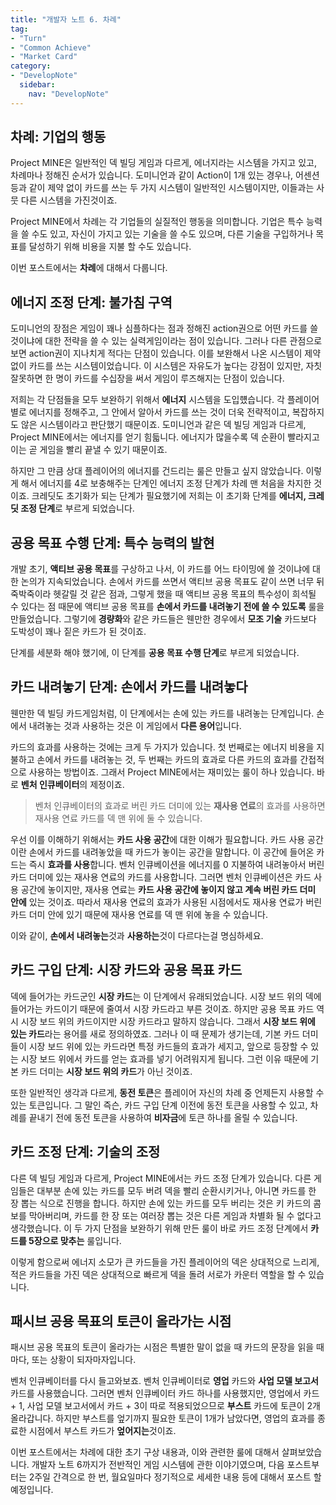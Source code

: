 ```yaml
---
title: "개발자 노트 6. 차례"
tag:
- "Turn"
- "Common Achieve"
- "Market Card"
category:
- "DevelopNote"
  sidebar:
    nav: "DevelopNote"
---
```


## 차례: 기업의 행동

Project MINE은 일반적인 덱 빌딩 게임과 다르게, 에너지라는 시스템을 가지고 있고, 차례마나 정해진 순서가 있습니다. 도미니언과 같이 Action이 1개 있는 경우나, 어센션 등과 같이 제약 없이 카드를 쓰는 두 가지 시스템이 일반적인 시스템이지만, 이들과는 사뭇 다른 시스템을 가진것이죠.

Project MINE에서 차례는 각 기업들의 실질적인 행동을 의미합니다. 기업은 특수 능력을 쓸 수도 있고, 자신이 가지고 있는 기술을 쓸 수도 있으며, 다른 기술을 구입하거나 목표를 달성하기 위해 비용을 지불 할 수도 있습니다.

이번 포스트에서는 **차례**에 대해서 다룹니다.

## 에너지 조정 단계: 불가침 구역

도미니언의 장점은 게임이 꽤나 심플하다는 점과 정해진 action권으로 어떤 카드를 쓸 것이냐에 대한 전략을 쓸 수 있는 실력게임이라는 점이 있습니다. 그러나 다른 관점으로 보면 action권이 지나치게 적다는 단점이 있습니다. 이를 보완해서 나온 시스템이 제약 없이 카드를 쓰는 시스템이었습니다. 이 시스템은 자유도가 높다는 강점이 있지만, 자칫 잘못하면 한 명이 카드를 수십장을 써서 게임이 루즈해지는 단점이 있습니다.

저희는 각 단점들을 모두 보완하기 위해서 **에너지** 시스템을 도입헀습니다.  각 플레이어 별로 에너지를 정해주고, 그 안에서 알아서 카드를 쓰는 것이 더욱 전략적이고, 복잡하지도 않은 시스템이라고 판단했기 때문이죠. 도미니언과 같은 덱 빌딩 게임과 다르게, Project MINE에서는 에너지를 얻기 힘듧니다. 에너지가 많을수록 덱 순환이 빨라지고 이는 곧 게임을 빨리 끝낼 수 있기 때문이죠.

하지만 그 만큼 상대 플레이어의 에너지를 건드리는 룰은 만들고 싶지 않았습니다. 이렇게 해서 에너지를 4로 보충해주는 단계인 에너지 조정 단계가 차례 맨 처음을 차지한 것이죠. 크레딧도 초기화가 되는 단계가 필요했기에 저희는 이 초기화 단계를 **에너지, 크레딧 조정 단계**로 부르게 되었습니다.

## 공용 목표 수행 단계: 특수 능력의 발현 

개발 초기, **액티브 공용 목표**를 구상하고 나서, 이 카드를 어느 타이밍에 쓸 것이냐에 대한 논의가 지속되었습니다. 손에서 카드를 쓰면서 액티브 공용 목표도 같이 쓰면 너무 뒤죽박죽이라 헷갈릴 것 같은 점과, 그렇게 했을 때 액티브 공용 목표의 특수성이 희석될 수 있다는 점 때문에 액티브 공용 목표를 **손에서 카드를 내려놓기 전에 쓸 수 있도록** 룰을 만들었습니다. 그렇기에 **경량화**와 같은 카드들은 웬만한 경우에서 **모조 기술** 카드보다 도박성이 꽤나 짙은 카드가 된 것이죠.

단계를 세분화 해야 했기에, 이 단계를 **공용 목표 수행 단계**로 부르게 되었습니다.

## 카드 내려놓기 단계: 손에서 카드를 내려놓다

웬만한 덱 빌딩 카드게임처럼, 이 단계에서는 손에 있는 카드를 내려놓는 단계입니다. 손에서 내려놓는 것과 사용하는 것은 이 게임에서 **다른 용어**입니다.

카드의 효과를 사용하는 것에는 크게 두 가지가 있습니다. 첫 번째로는 에너지 비용을 지불하고 손에서 카드를 내려놓는 것, 두 번째는 카드의 효과로 다른 카드의 효과를 간접적으로 사용하는 방법이죠. 그래서 Project MINE에서는 재미있는 룰이 하나 있습니다. 바로 **벤처 인큐베이터**의 제정이죠. 

> 벤처 인큐베이터의 효과로 버린 카드 더미에 있는 **재사용 연료**의 효과를 사용하면 재사용 연료 카드를 덱 맨 위에 둘 수 있습니다.

우선 이를 이해하기 위해서는 **카드 사용 공간**에 대한 이해가 필요합니다. 카드 사용 공간이란 손에서 카드를 내려놓았을 때 카드가 놓이는 공간을 말합니다. 이 공간에 들어온 카드는 즉시 **효과를 사용**합니다. 벤처 인큐베이션을 에너지를 0 지불하여 내려놓아서 버린 카드 더미에 있는 재사용 연료의 카드를 사용합니다.  그러면 벤처 인큐베이션은 카드 사용 공간에 놓이지만, 재사용 연료는 **카드 사용 공간에 놓이지 않고 계속 버린 카드 더미 안에** 있는 것이죠. 따라서 재사용 연료의 효과가 사용된 시점에서도 재사용 연료가 버린 카드 더미 안에 있기 때문에 재사용 연료를 덱 맨 위에 놓을 수 있습니다.

이와 같이, **손에서 내려놓는**것과 **사용하는**것이 다르다는걸 명심하세요.

## 카드 구입 단계: 시장 카드와 공용 목표 카드

덱에 들어가는 카드군인 **시장 카드**는 이 단계에서 유래되었습니다. 시장 보드 위의 덱에 들어가는 카드이기 때문에 줄여서 시장 카드라고 부른 것이죠. 하지만 공용 목표 카드 역시 시장 보드 위의 카드이지만 시장 카드라고 말하지 않습니다. 그래서 **시장 보드 위에 있는 카드**라는 용어를 새로 정의하였죠. 그러나 이 때 문제가 생기는데, 기본 카드 더미들이 시장 보드 위에 있는 카드라면 특정 카드들의 효과가 세지고, 앞으로 등장할 수 있는 시장 보드 위에서 카드를 얻는 효과를 넣기 어려워지게 됩니다. 그런 이유 때문에 기본 카드 더미는 **시장 보드 위의 카드**가 아닌 것이죠.

또한 일반적인 생각과 다르게, **동전 토큰**은 플레이어 자신의 차례 중 언제든지 사용할 수 있는 토큰입니다. 그 말인 즉슨, 카드 구입 단계 이전에 동전 토큰을 사용할 수 있고, 차례를 끝내기 전에 동전 토큰을 사용하여 **비자금**에 토큰 하나를 올릴 수 있습니다.

## 카드 조정 단계: 기술의 조정

다른 덱 빌딩 게임과 다르게, Project MINE에서는 카드 조정 단계가 있습니다. 다른 게임들은 대부분 손에 있는 카드를 모두 버려 덱을 빨리 순환시키거나, 아니면 카드를 한 장 뽑는 식으로 진행을 합니다. 하지만 손에 있는 카드를 모두 버리는 것은 키 카드의 콤보를 막아버리며, 카드를 한 장 또는 여러장 뽑는 것은 다른 게임과 차별화 될 수 없다고 생각했습니다. 이 두 가지 단점을 보완하기 위해 만든 룰이 바로 카드 조정 단계에서 **카드를 5장으로 맞추는** 룰입니다.

이렇게 함으로써 에너지 소모가 큰 카드들을 가진 플레이어의 덱은 상대적으로 느리게, 적은 카드들을 가진 덱은 상대적으로 빠르게 덱을 돌려 서로가 카운터 역할을 할 수 있습니다.

## 패시브 공용 목표의 토큰이 올라가는 시점

패시브 공용 목표의 토큰이 올라가는 시점은 특별한 말이 없을 때 카드의 문장을 읽을 때마다, 또는 상황이 되자마자입니다.

벤처 인큐베이터를 다시 들고와보죠. 벤처 인큐베이터로 **영업** 카드와 **사업 모델 보고서** 카드를 사용했습니다. 그러면 벤처 인큐베이터 카드 하나를 사용했지만, 영업에서 카드 + 1, 사업 모델 보고서에서 카드 + 3이 따로 적용되었으므로 **부스트** 카드에 토큰이 2개 올라갑니다. 하지만 부스트를 엎기까지 필요한 토큰이 1개가 남았다면, 영업의 효과를 종료한 시점에서 부스트 카드가 **엎어지는**것이죠.

이번 포스트에서는 차례에 대한 초기 구상 내용과, 이와 관련한 룰에 대해서 살펴보았습니다. 개발자 노트 6까지가 전반적인 게임 시스템에 관한 이야기였으며, 다음 포스트부터는 2주일 간격으로 한 번, 월요일마다 정기적으로 세세한 내용 등에 대해서 포스트 할 예정입니다.



















